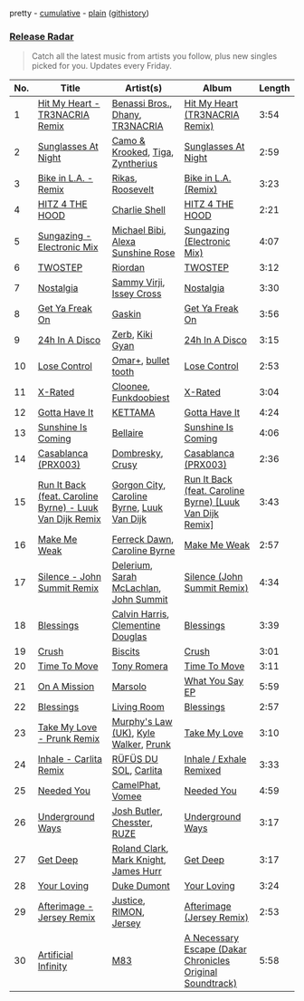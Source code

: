 pretty - [cumulative](/playlists/cumulative/Release%20Radar.md) - [plain](/playlists/plain/37i9dQZEVXbsudmxBFKW7G) ([githistory](https://github.githistory.xyz/vitokorn/spotify-playlist-archive/blob/master/playlists/plain/37i9dQZEVXbsudmxBFKW7G))
### [Release Radar](https://open.spotify.com/playlist/37i9dQZEVXbsudmxBFKW7G)

> Catch all the latest music from artists you follow, plus new singles picked for you. Updates every Friday.

| No. | Title | Artist(s) | Album | Length |
|---|---|---|---|---|
| 1 | [Hit My Heart - TR3NACRIA Remix](https://open.spotify.com/track/3vA9oqlBuVvrzdy2PoSmpR) | [Benassi Bros.](https://open.spotify.com/artist/0yrjYlutW9HgmJlnX479Mx), [Dhany](https://open.spotify.com/artist/7HiP69UJp8p2pKxnRaPqYF), [TR3NACRIA](https://open.spotify.com/artist/1gFiEIH4TiLrNeoq7rktTH) | [Hit My Heart (TR3NACRIA Remix)](https://open.spotify.com/album/3LrdwAZoEyzBDxEnbGyj8w) | 3:54 |
| 2 | [Sunglasses At Night](https://open.spotify.com/track/14tKvbr12aZpKkXFwcDCJw) | [Camo & Krooked](https://open.spotify.com/artist/2N8IPNZTiNo3nj4mreOlHU), [Tiga](https://open.spotify.com/artist/5l9wiTZVfqQTfMDOt0HtwC), [Zyntherius](https://open.spotify.com/artist/5OOeDUipuqJcBKJFEVvrSM) | [Sunglasses At Night](https://open.spotify.com/album/50c9BrqsbHSj0iwoA7FDRl) | 2:59 |
| 3 | [Bike in L.A. - Remix](https://open.spotify.com/track/7b0RdqkZKkSZZDSrnEVZRS) | [Rikas](https://open.spotify.com/artist/3OWO2LOPTl1u6XvJHkwHmd), [Roosevelt](https://open.spotify.com/artist/4AQrqVz6BYwy29iMxcGtx7) | [Bike in L.A. (Remix)](https://open.spotify.com/album/2lkzxdUkdfM6icTQcX0Ecv) | 3:23 |
| 4 | [HITZ 4 THE HOOD](https://open.spotify.com/track/2hrChmfPMrA0751rZnWwTj) | [Charlie Shell](https://open.spotify.com/artist/1hxWpdJKpsP6vKbnwhSlwk) | [HITZ 4 THE HOOD](https://open.spotify.com/album/20LXTzhxUDcAfAw8zRsL1R) | 2:21 |
| 5 | [Sungazing - Electronic Mix](https://open.spotify.com/track/0H72o8QdyYc57jNkvYwfAX) | [Michael Bibi](https://open.spotify.com/artist/4cvdQRyHmkSQSakUrW2oxv), [Alexa Sunshine Rose](https://open.spotify.com/artist/1EicV0pIrtOsnszBgno6SB) | [Sungazing (Electronic Mix)](https://open.spotify.com/album/4h1vw2FoXuoCPFrMu3wZpg) | 4:07 |
| 6 | [TWOSTEP](https://open.spotify.com/track/1Gm9mRYaqU7VpJBsZsWbgQ) | [Riordan](https://open.spotify.com/artist/68rU1sdZ0HjxjEC5YnSmao) | [TWOSTEP](https://open.spotify.com/album/0OEb0RiJNNvmldvwXoCJWT) | 3:12 |
| 7 | [Nostalgia](https://open.spotify.com/track/5D5uC8J6xBkGN66eLnqdvG) | [Sammy Virji](https://open.spotify.com/artist/1GuqTQbuixFHD6eBkFwVcb), [Issey Cross](https://open.spotify.com/artist/5QrV5Vr4KdsyKtifvD6X1U) | [Nostalgia](https://open.spotify.com/album/1CWPPkC70qyU1sf2PopYEf) | 3:30 |
| 8 | [Get Ya Freak On](https://open.spotify.com/track/2Y8V827R6b2whpX0DKHsuH) | [Gaskin](https://open.spotify.com/artist/17uIxPZilMlZt3g31mL4sm) | [Get Ya Freak On](https://open.spotify.com/album/6vO3NdRZDVvCtXX05pUycY) | 3:56 |
| 9 | [24h In A Disco](https://open.spotify.com/track/1W56N5mZJxIzbPqrrcv452) | [Zerb](https://open.spotify.com/artist/6mDl7lQiLxT0iQ8LYhAlWy), [Kiki Gyan](https://open.spotify.com/artist/4lxYjU4q6B1KoDJOvNXzQy) | [24h In A Disco](https://open.spotify.com/album/7M9gwnOZBOAmPpOR8rnLeS) | 3:15 |
| 10 | [Lose Control](https://open.spotify.com/track/0vKM6pD1koHLvYzzI5gqNy) | [Omar+](https://open.spotify.com/artist/06HO1b1nd4kQzRakdZBTSc), [bullet tooth](https://open.spotify.com/artist/4KWIkeAdOJfvUgXSq0bEWC) | [Lose Control](https://open.spotify.com/album/2c8lk5exqABxO2NhHfKhX2) | 2:53 |
| 11 | [X-Rated](https://open.spotify.com/track/2vFabIc6h3F6GiZCsxq8zw) | [Cloonee](https://open.spotify.com/artist/7MdlXmq2HViAJWo9cf30sR), [Funkdoobiest](https://open.spotify.com/artist/0pbj7bsLCiQ5f8P9mFnuPN) | [X-Rated](https://open.spotify.com/album/64a4S0L82vMJcOppgnYxmo) | 3:04 |
| 12 | [Gotta Have It](https://open.spotify.com/track/5mFSzrBlxPJnCxxlLw5lUj) | [KETTAMA](https://open.spotify.com/artist/3an9rnsXKPCAMlZgH4A0n4) | [Gotta Have It](https://open.spotify.com/album/5NovyjdqAKa8Sj2ck8BAka) | 4:24 |
| 13 | [Sunshine Is Coming](https://open.spotify.com/track/4vW0tD7iei8EGVq98BjZ2T) | [Bellaire](https://open.spotify.com/artist/6yeeXqk3RxV7l5DxmlXMnw) | [Sunshine Is Coming](https://open.spotify.com/album/2ftCxHAs5kEFCzgkLUMpFV) | 4:06 |
| 14 | [Casablanca (PRX003)](https://open.spotify.com/track/4Gv7YLqaBz55e9vtrsJsrA) | [Dombresky](https://open.spotify.com/artist/2GVtgxcx7jg5xVCZsIHSGN), [Crusy](https://open.spotify.com/artist/6oIoaURalGEtkYTswOLoft) | [Casablanca (PRX003)](https://open.spotify.com/album/1G35maESkpGKInECEfA8KC) | 2:36 |
| 15 | [Run It Back (feat. Caroline Byrne) - Luuk Van Dijk Remix](https://open.spotify.com/track/3cgrpsnHx32BCp9UUwwXaT) | [Gorgon City](https://open.spotify.com/artist/4VNQWV2y1E97Eqo2D5UTjx), [Caroline Byrne](https://open.spotify.com/artist/2tVd9Bpt5Li9UsmKwhJ1nG), [Luuk Van Dijk](https://open.spotify.com/artist/1KFfk3NtblIJtGEqyiR31t) | [Run It Back (feat. Caroline Byrne) [Luuk Van Dijk Remix]](https://open.spotify.com/album/62TsElPolvmdNVjZacqNzL) | 3:43 |
| 16 | [Make Me Weak](https://open.spotify.com/track/6VYF37WI99dESZ8em1VuJL) | [Ferreck Dawn](https://open.spotify.com/artist/3cnAJv9gydgm52KFIsdvO8), [Caroline Byrne](https://open.spotify.com/artist/2tVd9Bpt5Li9UsmKwhJ1nG) | [Make Me Weak](https://open.spotify.com/album/1CajjAr2dPGB3bltAf5Hit) | 2:57 |
| 17 | [Silence - John Summit Remix](https://open.spotify.com/track/2OP7UAuQF1OJbjeYXa5fhm) | [Delerium](https://open.spotify.com/artist/0IUq1plF3ON4Fboj1bE6kN), [Sarah McLachlan](https://open.spotify.com/artist/4NgNsOXSwIzXlUIJcpnNUp), [John Summit](https://open.spotify.com/artist/7kNqXtgeIwFtelmRjWv205) | [Silence (John Summit Remix)](https://open.spotify.com/album/1aB8GfR2SZqPihzjfWDj9p) | 4:34 |
| 18 | [Blessings](https://open.spotify.com/track/78nx0HDJIFD5xDq2L5420Z) | [Calvin Harris](https://open.spotify.com/artist/7CajNmpbOovFoOoasH2HaY), [Clementine Douglas](https://open.spotify.com/artist/4DWuml4Jf6K81b5rAPwMb6) | [Blessings](https://open.spotify.com/album/5awEnPUdqgYwqsc33hPk52) | 3:39 |
| 19 | [Crush](https://open.spotify.com/track/422u4065pibZQ0jUl1kJo0) | [Biscits](https://open.spotify.com/artist/052B9SONfhoScw7dgYWw5o) | [Crush](https://open.spotify.com/album/1N7K3IIyDpWywAo7hrlHzc) | 3:01 |
| 20 | [Time To Move](https://open.spotify.com/track/7Jx9lbS4f4uUfHtDJLjRQz) | [Tony Romera](https://open.spotify.com/artist/7GQsOji7pfixzkLt63awo5) | [Time To Move](https://open.spotify.com/album/5egmcXngQYxEeLSgqvYYbu) | 3:11 |
| 21 | [On A Mission](https://open.spotify.com/track/6zXlXgLIND7XtcrzZLNVd2) | [Marsolo](https://open.spotify.com/artist/19KqOfazpv8bU6RrVJpLcV) | [What You Say EP](https://open.spotify.com/album/0Y3fdVxgQ9Aoh8Nw1Nw1ZA) | 5:59 |
| 22 | [Blessings](https://open.spotify.com/track/4PPrIorUUCV1dORHdddZK1) | [Living Room](https://open.spotify.com/artist/42y5iCmU9pBihad1tlmyaj) | [Blessings](https://open.spotify.com/album/1W0ssCfBLKd6xIgxmTATlg) | 2:57 |
| 23 | [Take My Love - Prunk Remix](https://open.spotify.com/track/6iVOj4c1eQIDv2AKBn2NdI) | [Murphy's Law (UK)](https://open.spotify.com/artist/1q85MRE0aEF6NfZQdlMrl1), [Kyle Walker](https://open.spotify.com/artist/4kB1srfgZ4eok7CmDqyOJP), [Prunk](https://open.spotify.com/artist/6FJfLfGO9X2AVNz0sFscrG) | [Take My Love](https://open.spotify.com/album/07WAoaCn3c1dgfgFfDCUQK) | 3:10 |
| 24 | [Inhale - Carlita Remix](https://open.spotify.com/track/1f1ew2QvBiLvV7x9DKaEYl) | [RÜFÜS DU SOL](https://open.spotify.com/artist/5Pb27ujIyYb33zBqVysBkj), [Carlita](https://open.spotify.com/artist/1GVbOnrND8b3eh2JZ4opw8) | [Inhale / Exhale Remixed](https://open.spotify.com/album/1Dh0p4T4xkmUuTFI1QViss) | 3:33 |
| 25 | [Needed You](https://open.spotify.com/track/1PR23NIIcbtRKnkuJmf22s) | [CamelPhat](https://open.spotify.com/artist/240wlM8vDrf6S4zCyzGj2W), [Vomee](https://open.spotify.com/artist/7AoYKqkWmyz20OmuMC8OeS) | [Needed You](https://open.spotify.com/album/4yJReYYNc54OSz6JwdPUGT) | 4:59 |
| 26 | [Underground Ways](https://open.spotify.com/track/3gdGg8aoZ0rVStKAOSCPff) | [Josh Butler](https://open.spotify.com/artist/0EAlTKO2HfATH766bVH1rX), [Chesster](https://open.spotify.com/artist/6YCbSjTwizmHBUBNjaqXlj), [RUZE](https://open.spotify.com/artist/4UDibtvT2aaea2hEB3O3PP) | [Underground Ways](https://open.spotify.com/album/2Ygx3tuwzLxSL5nWFZoIeI) | 3:17 |
| 27 | [Get Deep](https://open.spotify.com/track/2KZRg2Bh3U1PtDsQgNc0wu) | [Roland Clark](https://open.spotify.com/artist/4OGlp2UdUQGPJVbvJ82Cz5), [Mark Knight](https://open.spotify.com/artist/3h11MHQeCrcsUgRRijI1zL), [James Hurr](https://open.spotify.com/artist/2g9i2kA0jUr6sfAT28l2vL) | [Get Deep](https://open.spotify.com/album/1GO0TeT5aL6qgCCSygwwYU) | 3:17 |
| 28 | [Your Loving](https://open.spotify.com/track/1HuDcH1KECyj1aCHub4D4G) | [Duke Dumont](https://open.spotify.com/artist/61lyPtntblHJvA7FMMhi7E) | [Your Loving](https://open.spotify.com/album/3D2oyrCFxJyoKpBhlyueHK) | 3:24 |
| 29 | [Afterimage - Jersey Remix](https://open.spotify.com/track/1XVxlsX50F0VVSRVyYaK7h) | [Justice](https://open.spotify.com/artist/1gR0gsQYfi6joyO1dlp76N), [RIMON](https://open.spotify.com/artist/4DtUsfaVQBhypuwYmobdSm), [Jersey](https://open.spotify.com/artist/7C4JBZtbD3cLEOufhgSHzQ) | [Afterimage (Jersey Remix)](https://open.spotify.com/album/5EWWKltj2YNLOhT4sQFxeX) | 2:53 |
| 30 | [Artificial Infinity](https://open.spotify.com/track/4zdRT42hpO5OsXAgizZ3xk) | [M83](https://open.spotify.com/artist/63MQldklfxkjYDoUE4Tppz) | [A Necessary Escape (Dakar Chronicles Original Soundtrack)](https://open.spotify.com/album/71nVY2w2jyNpcuE27h4D0D) | 5:58 |